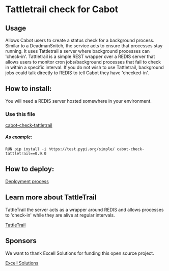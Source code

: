 # Tattletrail check for Cabot

## Usage
Allows Cabot users to create a status check for a background process. Similar to a DeadmanSnitch, the service acts to ensure that processes stay running. It uses Tattletrail a server where background processes can 'check-in'.  Tattletrail is a simple REST wrapper over a REDIS server that allows users to monitor cron jobs/background processes that fail to check in within a specific interval.      If you do not wish to use Tattletrail, background jobs could talk directly to REDIS to tell Cabot they have 'checked-in'. 
 

## How to install:
You will need a REDIS server hosted somewhere in your environment.

### Use this file
[cabot-check-tattletrail](https://test.pypi.org/project/cabot-check-tattletrail/)

##### As example: 

```RUN pip install -i https://test.pypi.org/simple/ cabot-check-tattletrail==0.9.0```

## How to deploy:

[Deployment process](https://github.com/objectstoragesolutions/cabot-check-tattletrail/wiki/How-to-deploy.)

## Learn more about TattleTrail

TattleTrail the server acts as a wrapper around REDIS and allows processes to 'check-in' while they are alive at regular intervals. 

[TattleTrail](https://github.com/objectstoragesolutions/tattletrail)

## Sponsors

We want to thank Excell Solutions for funding this open source project.

[Excell Solutions](http://www.excell.solutions/)

